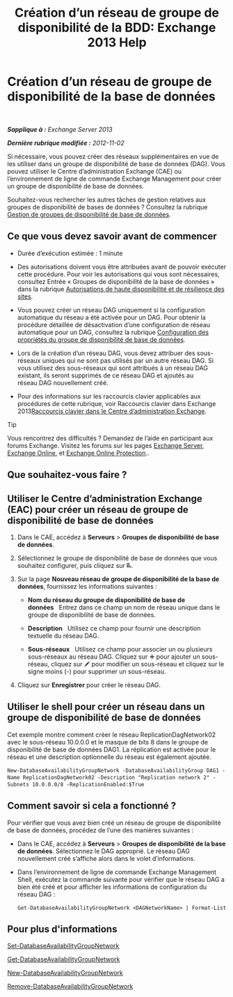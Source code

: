 ﻿---
title: 'Création d’un réseau de groupe de disponibilité de la BDD: Exchange 2013 Help'
TOCTitle: Création d’un réseau de groupe de disponibilité de la base de données
ms:assetid: 6caec7be-788a-4058-87a7-f31c575b870c
ms:mtpsurl: https://technet.microsoft.com/fr-fr/library/Dd298051(v=EXCHG.150)
ms:contentKeyID: 50478386
ms.date: 05/23/2018
mtps_version: v=EXCHG.150
ms.translationtype: MT
---

# Création d’un réseau de groupe de disponibilité de la base de données

 

_**Sapplique à :** Exchange Server 2013_

_**Dernière rubrique modifiée :** 2012-11-02_

Si nécessaire, vous pouvez créer des réseaux supplémentaires en vue de les utiliser dans un groupe de disponibilité de base de données (DAG). Vous pouvez utiliser le Centre d’administration Exchange (CAE) ou l’environnement de ligne de commande Exchange Management pour créer un groupe de disponibilité de base de données.

Souhaitez-vous rechercher les autres tâches de gestion relatives aux groupes de disponibilité de bases de données ? Consultez la rubrique [Gestion de groupes de disponibilité de base de données](managing-database-availability-groups-exchange-2013-help.md).

## Ce que vous devez savoir avant de commencer

  - Durée d’exécution estimée : 1 minute

  - Des autorisations doivent vous être attribuées avant de pouvoir exécuter cette procédure. Pour voir les autorisations qui vous sont nécessaires, consultez Entrée « Groupes de disponibilité de la base de données » dans la rubrique [Autorisations de haute disponibilité et de résilience des sites](high-availability-and-site-resilience-permissions-exchange-2013-help.md).

  - Vous pouvez créer un réseau DAG uniquement si la configuration automatique du réseau a été activée pour un DAG. Pour obtenir la procédure détaillée de désactivation d’une configuration de réseau automatique pour un DAG, consultez la rubrique [Configuration des propriétés du groupe de disponibilité de base de données](configure-database-availability-group-properties-exchange-2013-help.md).

  - Lors de la création d’un réseau DAG, vous devez attribuer des sous-réseaux uniques qui ne sont pas utilisés par un autre réseau DAG. Si vous utilisez des sous-réseaux qui sont attribués à un réseau DAG existant, ils seront supprimés de ce réseau DAG et ajoutés au réseau DAG nouvellement créé.

  - Pour des informations sur les raccourcis clavier applicables aux procédures de cette rubrique, voir Raccourcis clavier dans Exchange 2013[Raccourcis clavier dans le Centre d’administration Exchange](keyboard-shortcuts-in-the-exchange-admin-center-exchange-online-protection-help.md).

> [!TIP]  
> Vous rencontrez des difficultés ? Demandez de l’aide en participant aux forums Exchange. Visitez les forums sur les pages <a href="https://go.microsoft.com/fwlink/p/?linkid=60612">Exchange Server</a>, <a href="https://go.microsoft.com/fwlink/p/?linkid=267542">Exchange Online</a>, et <a href="https://go.microsoft.com/fwlink/p/?linkid=285351">Exchange Online Protection</a>..


## Que souhaitez-vous faire ?

## Utiliser le Centre d’administration Exchange (EAC) pour créer un réseau de groupe de disponibilité de base de données

1.  Dans le CAE, accédez à **Serveurs** \> **Groupes de disponibilité de base de données**.

2.  Sélectionnez le groupe de disponibilité de base de données que vous souhaitez configurer, puis cliquez sur ![Ajouter un réseau DAG](images/Dd298051.befcdc4e-7f7a-451d-a0a8-608c79f5d186(EXCHG.150).gif "Ajouter un réseau DAG").

3.  Sur la page **Nouveau réseau de groupe de disponibilité de la base de données**, fournissez les informations suivantes :
    
      - **Nom du réseau du groupe de disponibilité de base de données**   Entrez dans ce champ un nom de réseau unique dans le groupe de disponibilité de base de données.
    
      - **Description**   Utilisez ce champ pour fournir une description textuelle du réseau DAG.
    
      - **Sous-réseaux**   Utilisez ce champ pour associer un ou plusieurs sous-réseaux au réseau DAG. Cliquez sur ![Icône Ajouter](images/JJ218640.c1e75329-d6d7-4073-a27d-498590bbb558(EXCHG.150).gif "Icône Ajouter") pour ajouter un sous-réseau, cliquez sur ![Icône Modifier](images/Bb124582.6f53ccb2-1f13-4c02-bea0-30690e6ea71d(EXCHG.150).gif "Icône Modifier") pour modifier un sous-réseau et cliquez sur le signe moins (-) pour supprimer un sous-réseau.

4.  Cliquez sur **Enregistrer** pour créer le réseau DAG.

## Utiliser le shell pour créer un réseau dans un groupe de disponibilité de base de données

Cet exemple montre comment créer le réseau ReplicationDagNetwork02 avec le sous-réseau 10.0.0.0 et le masque de bits 8 dans le groupe de disponibilité de base de données DAG1. La réplication est activée pour le réseau et une description optionnelle du réseau est également ajoutée.

    New-DatabaseAvailabilityGroupNetwork -DatabaseAvailabilityGroup DAG1 -Name ReplicationDagNetwork02 -Description "Replication network 2" -Subnets 10.0.0.0/8 -ReplicationEnabled:$True

## Comment savoir si cela a fonctionné ?

Pour vérifier que vous avez bien créé un réseau de groupe de disponibilité de base de données, procédez de l’une des manières suivantes :

  - Dans le CAE, accédez à **Serveurs** \> **Groupes de disponibilité de la base de données**. Sélectionnez le DAG approprié. Le réseau DAG nouvellement créé s’affiche alors dans le volet d’informations.

  - Dans l’environnement de ligne de commande Exchange Management Shell, exécutez la commande suivante pour vérifier que le réseau DAG a bien été créé et pour afficher les informations de configuration du réseau DAG :
    
        Get-DatabaseAvailabilityGroupNetwork <DAGNetworkName> | Format-List

## Pour plus d'informations

[Set-DatabaseAvailabilityGroupNetwork](https://technet.microsoft.com/fr-fr/library/dd298008\(v=exchg.150\))

[Get-DatabaseAvailabilityGroupNetwork](https://technet.microsoft.com/fr-fr/library/dd297938\(v=exchg.150\))

[New-DatabaseAvailabilityGroupNetwork](https://technet.microsoft.com/fr-fr/library/dd335225\(v=exchg.150\))

[Remove-DatabaseAvailabilityGroupNetwork](https://technet.microsoft.com/fr-fr/library/dd298131\(v=exchg.150\))

